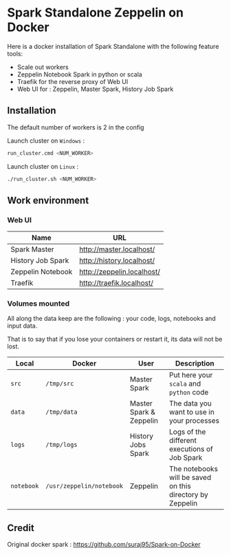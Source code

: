 # Spark Standalone Zeppelin on Docker

Here is a docker installation of Spark Standalone with the following feature tools: 
- Scale out workers
- Zeppelin Notebook Spark in python or scala
- Traefik for the reverse proxy of Web UI
- Web UI for : Zeppelin, Master Spark, History Job Spark

## Installation

The default number of workers is 2 in the config

Launch cluster on `Windows` :
```bash
run_cluster.cmd <NUM_WORKER>
```

Launch cluster on `Linux` :
```bash
./run_cluster.sh <NUM_WORKER>
```

## Work environment

### Web UI

Name              | URL
---               | ---
Spark Master      | http://master.localhost/
History Job Spark | http://history.localhost/
Zeppelin Notebook | http://zeppelin.localhost/
Traefik           | http://traefik.localhost/

### Volumes mounted

All along the data keep are the following : your code, logs, notebooks and input data.

That is to say that if you lose your containers or restart it, its data will not be lost.

Local      | Docker                   | User                    | Description
---        | ---                      | ---                     | --- 
`src`      | `/tmp/src`               | Master Spark            | Put here your `scala` and `python` code
`data`     | `/tmp/data`              | Master Spark & Zeppelin | The data you want to use in your processes
`logs`     | `/tmp/logs`              | History Jobs Spark      | Logs of the different executions of Job Spark
`notebook` | `/usr/zeppelin/notebook` | Zeppelin                | The notebooks will be saved on this directory by Zeppelin

## Credit

Original docker spark : https://github.com/suraj95/Spark-on-Docker
